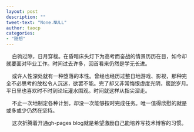 ```yaml
---
layout: post
description: ""
tweet-text: "None.NULL"
author: taocp
categories:
- "随想"
---
```


&nbsp;&nbsp;&nbsp;&nbsp;白驹过隙，日月穿梭。在昏暗床头灯下为高考而奋战的情景历历在目，如今却就要面对毕业工作。时间过去许多，回首看来仍然是学无长进。

&nbsp;&nbsp;&nbsp;&nbsp;或许人性深处就有一种堕落的本性。曾经也经历过整日地游戏、影视，那种完全不必思考的放松令人沉迷，欲罢不能。完了却又非常悔恨虚度光阴，蹉跎岁月。平日里也喜欢时不时到论坛灌水围观。时间就这样从指尖溜走。

&nbsp;&nbsp;&nbsp;&nbsp;不止一次地制定各种计划，却没一次能够按时完成任务。唯一值得欣慰的就是或多或少仍然在坚持。

&nbsp;&nbsp;&nbsp;&nbsp;这次折腾着开通gh-pages blog就是希望激励自己能培养写技术博客的习惯。